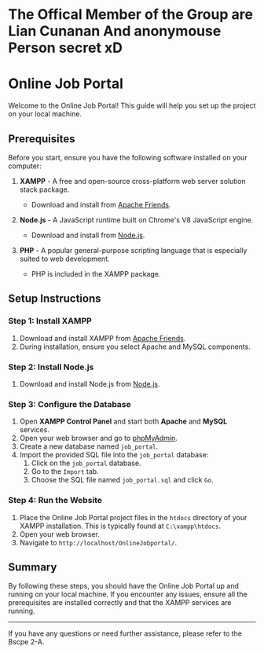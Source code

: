 # The Offical Member of the Group are Lian Cunanan And anonymouse Person secret xD

# Online Job Portal

Welcome to the Online Job Portal! This guide will help you set up the project on your local machine.

## Prerequisites

Before you start, ensure you have the following software installed on your computer:

1. **XAMPP** - A free and open-source cross-platform web server solution stack package.
   - Download and install from [Apache Friends](https://www.apachefriends.org/index.html).
   
2. **Node.js** - A JavaScript runtime built on Chrome's V8 JavaScript engine.
   - Download and install from [Node.js](https://nodejs.org/).

3. **PHP** - A popular general-purpose scripting language that is especially suited to web development.
   - PHP is included in the XAMPP package.

## Setup Instructions

### Step 1: Install XAMPP

1. Download and install XAMPP from [Apache Friends](https://www.apachefriends.org/index.html).
2. During installation, ensure you select Apache and MySQL components.

### Step 2: Install Node.js

1. Download and install Node.js from [Node.js](https://nodejs.org/).

### Step 3: Configure the Database

1. Open **XAMPP Control Panel** and start both **Apache** and **MySQL** services.
2. Open your web browser and go to [phpMyAdmin](http://localhost/phpmyadmin).
3. Create a new database named `job_portal`.
4. Import the provided SQL file into the `job_portal` database:
   1. Click on the `job_portal` database.
   2. Go to the `Import` tab.
   3. Choose the SQL file named `job_portal.sql` and click `Go`.

### Step 4: Run the Website

1. Place the Online Job Portal project files in the `htdocs` directory of your XAMPP installation. This is typically found at `C:\xampp\htdocs`.
2. Open your web browser.
3. Navigate to `http://localhost/OnlineJobportal/`.

## Summary

By following these steps, you should have the Online Job Portal up and running on your local machine. If you encounter any issues, ensure all the prerequisites are installed correctly and that the XAMPP services are running.

---

If you have any questions or need further assistance, please refer to the Bscpe 2-A.
